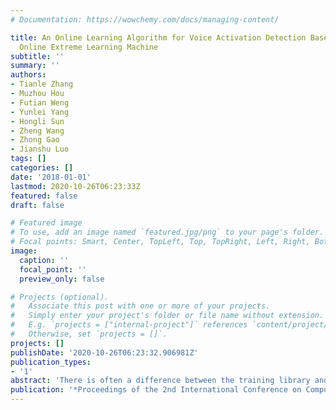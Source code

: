 ```yaml
---
# Documentation: https://wowchemy.com/docs/managing-content/

title: An Online Learning Algorithm for Voice Activation Detection Based on a Pretrained
  Online Extreme Learning Machine
subtitle: ''
summary: ''
authors:
- Tianle Zhang
- Muzhou Hou
- Futian Weng
- Yunlei Yang
- Hongli Sun
- Zheng Wang
- Zhong Gao
- Jianshu Luo
tags: []
categories: []
date: '2018-01-01'
lastmod: 2020-10-26T06:23:33Z
featured: false
draft: false

# Featured image
# To use, add an image named `featured.jpg/png` to your page's folder.
# Focal points: Smart, Center, TopLeft, Top, TopRight, Left, Right, BottomLeft, Bottom, BottomRight.
image:
  caption: ''
  focal_point: ''
  preview_only: false

# Projects (optional).
#   Associate this post with one or more of your projects.
#   Simply enter your project's folder or file name without extension.
#   E.g. `projects = ["internal-project"]` references `content/project/deep-learning/index.md`.
#   Otherwise, set `projects = []`.
projects: []
publishDate: '2020-10-26T06:23:32.906981Z'
publication_types:
- '1'
abstract: 'There is often a difference between the training library and the test library in the inclusion of noise, which affects the practical application of speech endpoint detection. We propose to use a generalized regularized online sequential extreme learning machine with forgetting factor (GR-OSELM-FF) for voice activation detection to adapt to the difference between test and training samples. Practical usability is our driving motivation; the proposed model should be easily adapted to new conditions. When a new voice stream arrives in the test or the actual application phase, the proposed model can directly adjust the output weight. To overcome the weakness of ELM\'s vulnerability to random hidden layer parameters, we use an extreme learning machine-based autoencoder (ELM-AE) to initialize the model parameters instead of using random initialization. The experimental results show that the pretrained models achieve better performance with ELM-AE, which can obtain the potential information from the data. The experimental results also show that the proposed algorithm maintains good accuracy and omission rates in different SNR noise environments and real-world voice samples.'
publication: '*Proceedings of the 2nd International Conference on Computer Scienceand Application Engineering*'
---
```


